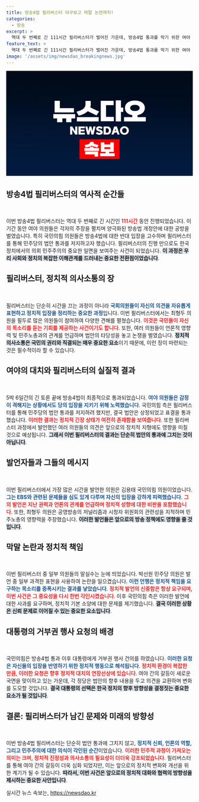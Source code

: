 ```yaml
---
title: 방송4법 필리버스터 야구보고 막말 논란까지!
categories:
  - 방송
excerpt: >
  역대 두 번째로 긴 111시간 필리버스터가 벌어진 가운데, 방송4법 통과를 막기 위한 여야 의원들의 격돌이 펼쳐졌다. 국민의힘 의원들은 방송 장악 시도에 강력 반발하며 거부권 행사를 요청했다. 하지만 막말 논란과 의원들의 비판이 뒤섞인 이 치열한 대치는 청중의 시선을 집중시켰다.
feature_text: >
  역대 두 번째로 긴 111시간 필리버스터가 벌어진 가운데, 방송4법 통과를 막기 위한 여야 의원들의 격돌이 펼쳐졌다. 국민의힘 의원들은 방송 장악 시도에 강력 반발하며 거부권 행사를 요청했다. 하지만 막말 논란과 의원들의 비판이 뒤섞인 이 치열한 대치는 청중의 시선을 집중시켰다.
image: '/assets/img/newsdao_breakingnews.jpg'
---
```


<p><img src="/assets/img/newsdao_breakingnews.jpg" alt="koreaapp 속보" /></p>

<h2 data-ke-size="size26">방송4법 필리버스터의 역사적 순간들</h2>

<p data-ke-size="size16">&nbsp;</p>

<p>이번 방송4법 필리버스터는 역대 두 번째로 긴 시간인 <b><span style="color: #ee2323;">111시간</span></b> 동안 진행되었습니다. 이 기간 동안 여야 의원들은 각자의 주장을 펼치며 양극화된 방송법 개정안에 대한 공방을 벌였습니다. 특히 국민의힘 의원들은 방송4법에 대한 반대 입장을 고수하며 필리버스터를 통해 민주당의 법안 통과를 저지하고자 했습니다. 필리버스터의 진행 만으로도 한국 정치에서의 의회 민주주의의 중요한 일면을 보여주는 사건이 되었습니다. <b><span style="background-color: #21538527;">이 과정은 우리 사회와 정치의 복잡한 이해관계를 드러내는 중요한 전환점이었습니다</span></b>.</p>

<h2 data-ke-size="size26">필리버스터, 정치적 의사소통의 장</h2>

<p data-ke-size="size16">&nbsp;</p>

<p>필리버스터는 단순히 시간을 끄는 과정이 아니라 <b><span style="color: #1a5490;">국회의원들이 자신의 의견을 자유롭게 표현하고 정치적 입장을 정리하는 중요한 과정</span></b>입니다. 이번 필리버스터에서는 최형두 의원을 필두로 많은 의원들이 참여하여 다양한 견해를 펼쳤습니다. <b><span style="color: #ee2323;">이것은 국민들이 자신의 목소리를 듣는 기회를 제공하는 사건이기도 합니다</span></b>. 또한, 여러 의원들이 언론적 영향력 및 민주노총과의 관계를 언급하며 법안의 타당성을 놓고 논쟁을 벌였습니다. <b><span style="background-color: #21538527;">정치적 의사소통은 국민의 권리와 직결되는 매우 중요한 요소</span></b>이기 때문에, 이런 장이 마련되는 것은 필수적이라 할 수 있습니다.</p>

<h2 data-ke-size="size26">여야의 대치와 필리버스터의 실질적 결과</h2>

<p data-ke-size="size16">&nbsp;</p>

<p>5박 6일간의 긴 토론 끝에 방송4법이 최종적으로 통과되었습니다. <b><span style="color: #1a5490;">여야 의원들은 감정이 격해지는 상황에서도 당의 입장을 지키기 위해 노력했습니다</span></b>. 국민의힘 측은 필리버스터를 통해 민주당의 법안 통과를 저지하려 했지만, 결국 법안은 상정되었고 표결을 통과했습니다. <b><span style="color: #ee2323;">이러한 결과는 정치적 긴장 상태가 여전히 존재함을 보여줍니다</span></b>. 또한 필리버스터 과정에서 발언했던 여러 의원들의 의견은 앞으로의 정치적 지형에도 영향을 미칠 것으로 예상됩니다. <b><span style="background-color: #21538527;">그래서 이번 필리버스터의 결과는 단순히 법안의 통과에 그치는 것이 아닙니다</span></b>.</p>

<h2 data-ke-size="size26">발언자들과 그들의 메시지</h2>

<p data-ke-size="size16">&nbsp;</p>

<p>이번 필리버스터에서 가장 많은 시간을 발언한 의원은 김용태 국민의힘 의원이었습니다. <b><span style="color: #1a5490;">그는 EBS와 관련된 문제들을 심도 있게 다루며 자신의 입장을 강하게 피력했습니다</span></b>. <b><span style="color: #ee2323;">그의 발언은 지난 권력과 언론의 관계를 언급하며 정치적 성향에 대한 비판을 포함했습니다</span></b>. 또한, 최형두 의원은 공영방송의 저널리즘과 시청자 위원회의 관련성을 지적하며 민주노총의 영향력을 주장했습니다. <b><span style="background-color: #21538527;">이러한 발언들은 앞으로의 방송 정책에도 영향을 줄 것입니다</span></b>.</p>

<h2 data-ke-size="size26">막말 논란과 정치적 책임</h2>

<p data-ke-size="size16">&nbsp;</p>

<p>이번 필리버스터 중 일부 의원들의 말실수는 눈에 띄었습니다. 박선원 민주당 의원은 발언 중 일부 과격한 표현을 사용하여 논란을 일으켰습니다. <b><span style="color: #1a5490;">이런 언행은 정치적 책임을 요구하는 목소리를 증폭시키는 결과를 낳았습니다</span></b>. <b><span style="color: #ee2323;"> 정치적 발언의 신중함은 항상 요구되며, 이번 사건은 그 중요성을 다시 한번 각인시켰습니다</span></b>. 이후 국민의힘 측은 이러한 발언에 대한 사과를 요구하며, 정치적 기본 소양에 대한 문제를 제기했습니다. <b><span style="background-color: #21538527;">결국 이러한 상황은 신뢰 문제로 이어질 수 있는 중요한 요소입니다</span></b>.</p>

<h2 data-ke-size="size26">대통령의 거부권 행사 요청의 배경</h2>

<p data-ke-size="size16">&nbsp;</p>

<p>국민의힘은 방송4법 통과 이후 대통령에게 거부권 행사 건의를 하였습니다. <b><span style="color: #1a5490;">이러한 요청은 자신들의 입장을 반영하기 위한 정치적 행동으로 해석됩니다</span></b>. <b><span style="color: #ee2323;">정치적 환경이 복잡한 만큼, 이러한 요청은 향후 정치적 대치의 연장선상에 있습니다</span></b>. 여야 간의 갈등이 새로운 국면을 맞이하고 있는 가운데, 각 정당은 법안의 향후 내용을 두고 의견을 교환하며 변화를 도모할 것입니다. <b><span style="background-color: #21538527;">결국 대통령의 선택은 한국 정치의 향후 방향성을 결정짓는 중요한 요소가 될 것입니다</span></b>.</p>

<h2 data-ke-size="size26">결론: 필리버스터가 남긴 문제와 미래의 방향성</h2>

<p data-ke-size="size16">&nbsp;</p>

<p>이번 방송4법 필리버스터는 단순히 법안 통과에 그치지 않고, <b><span style="color: #1a5490;">정치적 신뢰, 언론의 역할, 그리고 민주주의에 대한 의식이 각인된 순간</span></b>이었습니다. <b><span style="color: #ee2323;">이러한 민주적 과정이 가져오는 의미는 크며, 정치적 진정성과 의사소통의 필요성이 더더욱 강조되었습니다</span></b>. 필리버스터를 통해 여야 간의 갈등이 더욱 심화 되었지만, 이는 앞으로의 정치적 변화와 개선을 위한 계기가 될 수 있습니다. <b><span style="background-color: #21538527;">따라서, 이번 사건은 앞으로의 정치적 대화와 협력의 방향성을 제시하는 중요한 사안입니다</span></b>.</p>
실시간 뉴스 속보는, <a href="https://newsdao.kr" rel="dofollow">https://newsdao.kr</a>


